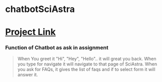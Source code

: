# chatbotSciAstra

# [Project Link](https://sciastra-chatbot.netlify.app/)


### Function of Chatbot as ask in assignment
> When You greet it "Hi", "Hey", "Hello".. it will great you back.
> When you type for navigate it will navigate to that page of SciAstra.
> When you ask for FAQs, it gives the list of faqs and if to select form it will answer it. 
